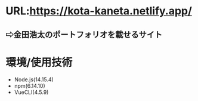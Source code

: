 # URL:https://kota-kaneta.netlify.app/
## ⇨金田浩太のポートフォリオを載せるサイト

# 環境/使用技術

- Node.js(14.15.4)
- npm(6.14.10)
- VueCLI(4.5.9)
